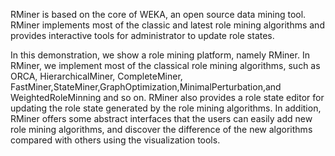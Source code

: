 RMiner is based on the core of WEKA, an open source data mining tool. RMiner implements most of the classic and latest role mining algorithms and provides interactive tools for administrator to update role states.

In this demonstration, we show a role mining platform, namely RMiner. In RMiner, we implement most of the classical role mining algorithms, such as ORCA, HierarchicalMiner, CompleteMiner, FastMiner,StateMiner,GraphOptimization,MinimalPerturbation,and WeightedRoleMinning and so on. RMiner also provides a role state editor for updating the role state generated by the role mining algorithms. In addition, RMiner offers some abstract interfaces that the users can easily add new role mining algorithms, and discover the difference of the new algorithms compared with others using the visualization tools.